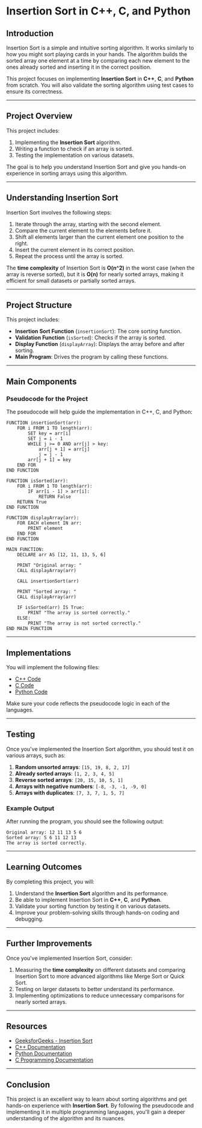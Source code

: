 # **Insertion Sort in C++, C, and Python**

## **Introduction**
Insertion Sort is a simple and intuitive sorting algorithm. It works similarly to how you might sort playing cards in your hands. The algorithm builds the sorted array one element at a time by comparing each new element to the ones already sorted and inserting it in the correct position.

This project focuses on implementing **Insertion Sort** in **C++**, **C**, and **Python** from scratch. You will also validate the sorting algorithm using test cases to ensure its correctness.

---

## **Project Overview**

This project includes:
1. Implementing the **Insertion Sort** algorithm.
2. Writing a function to check if an array is sorted.
3. Testing the implementation on various datasets.

The goal is to help you understand Insertion Sort and give you hands-on experience in sorting arrays using this algorithm.

---

## **Understanding Insertion Sort**

Insertion Sort involves the following steps:
1. Iterate through the array, starting with the second element.
2. Compare the current element to the elements before it.
3. Shift all elements larger than the current element one position to the right.
4. Insert the current element in its correct position.
5. Repeat the process until the array is sorted.

The **time complexity** of Insertion Sort is **O(n^2)** in the worst case (when the array is reverse sorted), but it is **O(n)** for nearly sorted arrays, making it efficient for small datasets or partially sorted arrays.

---

## **Project Structure**

This project includes:
- **Insertion Sort Function** (`insertionSort`): The core sorting function.
- **Validation Function** (`isSorted`): Checks if the array is sorted.
- **Display Function** (`displayArray`): Displays the array before and after sorting.
- **Main Program**: Drives the program by calling these functions.

---

## **Main Components**

### **Pseudocode for the Project**

The pseudocode will help guide the implementation in C++, C, and Python:

```plaintext
FUNCTION insertionSort(arr):
    FOR i FROM 1 TO length(arr):
        SET key = arr[i]
        SET j = i - 1
        WHILE j >= 0 AND arr[j] > key:
            arr[j + 1] = arr[j]
            j = j - 1
        arr[j + 1] = key
    END FOR
END FUNCTION

FUNCTION isSorted(arr):
    FOR i FROM 1 TO length(arr):
        IF arr[i - 1] > arr[i]:
            RETURN False
    RETURN True
END FUNCTION

FUNCTION displayArray(arr):
    FOR EACH element IN arr:
        PRINT element
    END FOR
END FUNCTION

MAIN FUNCTION:
    DECLARE arr AS [12, 11, 13, 5, 6]

    PRINT "Original array: "
    CALL displayArray(arr)

    CALL insertionSort(arr)

    PRINT "Sorted array: "
    CALL displayArray(arr)

    IF isSorted(arr) IS True:
        PRINT "The array is sorted correctly."
    ELSE:
        PRINT "The array is not sorted correctly."
END MAIN FUNCTION
```

---

## **Implementations**

You will implement the following files:

- [C++ Code](./insertion_sort.cpp)
- [C Code](./insertion_sort.c)
- [Python Code](./insertion_sort.py)

Make sure your code reflects the pseudocode logic in each of the languages.

---

## **Testing**

Once you've implemented the Insertion Sort algorithm, you should test it on various arrays, such as:
1. **Random unsorted arrays**: `[15, 19, 8, 2, 17]`
2. **Already sorted arrays**: `[1, 2, 3, 4, 5]`
3. **Reverse sorted arrays**: `[20, 15, 10, 5, 1]`
4. **Arrays with negative numbers**: `[-8, -3, -1, -9, 0]`
5. **Arrays with duplicates**: `[7, 3, 7, 1, 5, 7]`

### **Example Output**
After running the program, you should see the following output:

```plaintext
Original array: 12 11 13 5 6
Sorted array: 5 6 11 12 13
The array is sorted correctly.
```

---

## **Learning Outcomes**

By completing this project, you will:
1. Understand the **Insertion Sort** algorithm and its performance.
2. Be able to implement Insertion Sort in **C++**, **C**, and **Python**.
3. Validate your sorting function by testing it on various datasets.
4. Improve your problem-solving skills through hands-on coding and debugging.

---

## **Further Improvements**

Once you've implemented Insertion Sort, consider:
1. Measuring the **time complexity** on different datasets and comparing Insertion Sort to more advanced algorithms like Merge Sort or Quick Sort.
2. Testing on larger datasets to better understand its performance.
3. Implementing optimizations to reduce unnecessary comparisons for nearly sorted arrays.

---

## **Resources**
- [GeeksforGeeks - Insertion Sort](https://www.geeksforgeeks.org/insertion-sort/)
- [C++ Documentation](https://en.cppreference.com/w/)
- [Python Documentation](https://docs.python.org/3/tutorial/datastructures.html)
- [C Programming Documentation](https://en.cppreference.com/w/c)

---

## **Conclusion**

This project is an excellent way to learn about sorting algorithms and get hands-on experience with **Insertion Sort**. By following the pseudocode and implementing it in multiple programming languages, you'll gain a deeper understanding of the algorithm and its nuances.
